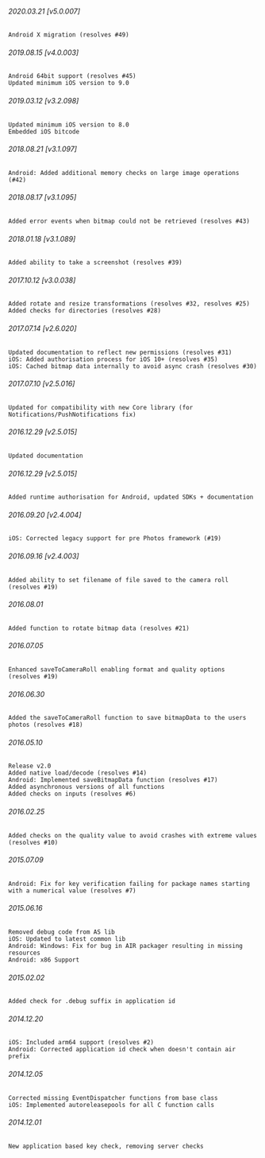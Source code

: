 

###### 2020.03.21 [v5.0.007]

```
Android X migration (resolves #49)
```


###### 2019.08.15 [v4.0.003]

```
Android 64bit support (resolves #45)
Updated minimum iOS version to 9.0
```


###### 2019.03.12 [v3.2.098]

```
Updated minimum iOS version to 8.0
Embedded iOS bitcode
```


###### 2018.08.21 [v3.1.097]

```
Android: Added additional memory checks on large image operations (#42)
```


###### 2018.08.17 [v3.1.095]

```
Added error events when bitmap could not be retrieved (resolves #43)
```


###### 2018.01.18 [v3.1.089]

```
Added ability to take a screenshot (resolves #39)
```

###### 2017.10.12 [v3.0.038]

```
Added rotate and resize transformations (resolves #32, resolves #25)
Added checks for directories (resolves #28) 
```


###### 2017.07.14 [v2.6.020]

```
Updated documentation to reflect new permissions (resolves #31)
iOS: Added authorisation process for iOS 10+ (resolves #35)
iOS: Cached bitmap data internally to avoid async crash (resolves #30)
```


###### 2017.07.10 [v2.5.016]

```
Updated for compatibility with new Core library (for Notifications/PushNotifications fix)
```


###### 2016.12.29 [v2.5.015]

```
Updated documentation
```


###### 2016.12.29 [v2.5.015]

```
Added runtime authorisation for Android, updated SDKs + documentation
```


###### 2016.09.20 [v2.4.004]

```
iOS: Corrected legacy support for pre Photos framework (#19)
```


###### 2016.09.16 [v2.4.003]

```
Added ability to set filename of file saved to the camera roll (resolves #19)
```


######  2016.08.01

```
Added function to rotate bitmap data (resolves #21)
```


######  2016.07.05

```
Enhanced saveToCameraRoll enabling format and quality options (resolves #19)
```


######  2016.06.30

```
Added the saveToCameraRoll function to save bitmapData to the users photos (resolves #18)
```


###### 2016.05.10

```
Release v2.0
Added native load/decode (resolves #14)
Android: Implemented saveBitmapData function (resolves #17)
Added asynchronous versions of all functions
Added checks on inputs (resolves #6)
```


###### 2016.02.25

```
Added checks on the quality value to avoid crashes with extreme values (resolves #10)
```


###### 2015.07.09

```
Android: Fix for key verification failing for package names starting with a numerical value (resolves #7)
```


###### 2015.06.16

```
Removed debug code from AS lib
iOS: Updated to latest common lib
Android: Windows: Fix for bug in AIR packager resulting in missing resources
Android: x86 Support
```


###### 2015.02.02

```
Added check for .debug suffix in application id
```


###### 2014.12.20

```
iOS: Included arm64 support (resolves #2) 
Android: Corrected application id check when doesn't contain air prefix 
```


###### 2014.12.05

```
Corrected missing EventDispatcher functions from base class
iOS: Implemented autoreleasepools for all C function calls
```


###### 2014.12.01

```
New application based key check, removing server checks
```
